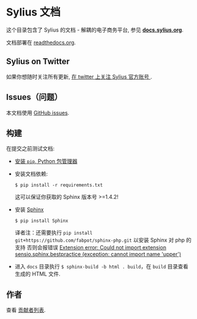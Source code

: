 Sylius 文档
====================

这个目录包含了 Sylius 的文档 - 解耦的电子商务平台, 参见 [**docs.sylius.org**](http://docs.sylius.org). 

文档部署在 [readthedocs.org](http://readthedocs.org).

Sylius on Twitter
-----------------

如果你想随时关注所有更新, [在 twitter 上关注 Sylius 官方账号 ](http://twitter.com/Sylius).

Issues（问题）
------

本文档使用 [GitHub issues](https://github.com/Sylius/Sylius/issues).

构建
-----

在提交之前测试文档:

* [安装 `pip`, Python 包管理器](https://pip.pypa.io/en/stable/installing/)

* 安装文档依赖: 

    `$ pip install -r requirements.txt`
    
    这可以保证你获取的 Sphinx 版本号 >=1.4.2!

* 安装 [Sphinx](http://www.sphinx-doc.org/en/stable/)

    `$ pip install Sphinx`
    
    译者注：还需要执行 `pip install git+https://github.com/fabpot/sphinx-php.git` 以安装 Sphinx 对 php 的支持
    否则会报错误 [Extension error: Could not import extension sensio.sphinx.bestpractice (exception: cannot import name 'upper')](https://github.com/phpbb/documentation/issues/57)

* 进入 `docs` 目录执行 `$ sphinx-build -b html . build`，在 `build` 目录查看生成的 HTML 文件.

作者
-------

查看 [贡献者列表](http://github.com/Sylius/Sylius/contributors).
